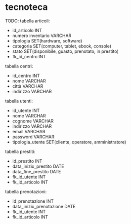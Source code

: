 # tecnoteca

TODO:
tabella articoli:

- id_articolo INT
- numero inventario VARCHAR
- tipologia SET(hardware, software)
- categoria SET(computer, tablet, ebook, console)
- stato SET(disponibile, guasto, prenotato, in prestito)
- fk_id_centro INT

tabella centri:

- id_centro INT
- nome VARCHAR
- città VARCHAR
- indirizzo VARCHAR

tabella utenti:

- id_utente INT
- nome VARCHAR
- cognome VARCHAR
- indirizzo VARCHAR
- email VARCHAR
- password VARCHAR
- tipologia_utente SET(cliente, operatore, amministratore)

tabella prestiti:

- id_prestito INT
- data_inizio_prestito DATE
- data_fine_prestito DATE
- fk_id_utente INT
- fk_id_articolo INT

tabella prenotazioni:

- id_prenotazione INT
- data_inizio_prenotazione DATE
- fk_id_utente INT
- fk_id_articolo INT
